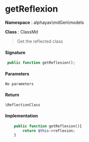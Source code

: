 
# getReflexion

**Namespace**  : alphayax\mdGen\models

**Class** : ClassMd


> Get the reflected class


#### Signature

```php
 public function getReflexion();
```

#### Parameters

    No parameters

#### Return

    \ReflectionClass 

#### Implementation

```php
    public function getReflexion(){
        return $this->reflexion;
    }

```
